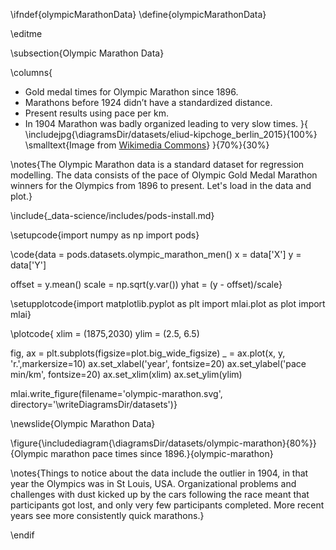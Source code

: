 \ifndef{olympicMarathonData}
\define{olympicMarathonData}

\editme

\subsection{Olympic Marathon Data}

\columns{
* Gold medal times for Olympic Marathon since 1896.
* Marathons before 1924 didn’t have a standardized distance.
* Present results using pace per km.
* In 1904 Marathon was badly organized leading to very slow times.
}{
\includejpg{\diagramsDir/datasets/eliud-kipchoge_berlin_2015}{100%}
\smalltext{Image from [Wikimedia Commons](https://commons.wikimedia.org/wiki/File:Eliud_Kipchoge_in_Berlin_-_2015_(cropped).jpg)}
}{70%}{30%}

\notes{The Olympic Marathon data is a standard dataset for regression modelling. The data consists of the pace of Olympic Gold Medal Marathon winners for the Olympics from 1896 to present. Let's load in the data and plot.}

\include{_data-science/includes/pods-install.md}

\setupcode{import numpy as np
import pods}

\code{data = pods.datasets.olympic_marathon_men()
x = data['X']
y = data['Y']

offset = y.mean()
scale = np.sqrt(y.var())
yhat = (y - offset)/scale}

\setupplotcode{import matplotlib.pyplot as plt
import mlai.plot as plot
import mlai}

\plotcode{
xlim = (1875,2030)
ylim = (2.5, 6.5)

fig, ax = plt.subplots(figsize=plot.big_wide_figsize)
_ = ax.plot(x, y, 'r.',markersize=10)
ax.set_xlabel('year', fontsize=20)
ax.set_ylabel('pace min/km', fontsize=20)
ax.set_xlim(xlim)
ax.set_ylim(ylim)

mlai.write_figure(filename='olympic-marathon.svg', 
				  directory='\writeDiagramsDir/datasets')}

\newslide{Olympic Marathon Data}

\figure{\includediagram{\diagramsDir/datasets/olympic-marathon}{80%}}{Olympic marathon pace times since 1896.}{olympic-marathon}

\notes{Things to notice about the data include the outlier in 1904, in that year the Olympics was in St Louis, USA. Organizational problems and challenges with dust kicked up by the cars following the race meant that participants got lost, and only very few participants completed. More recent years see more consistently quick marathons.}

\endif
